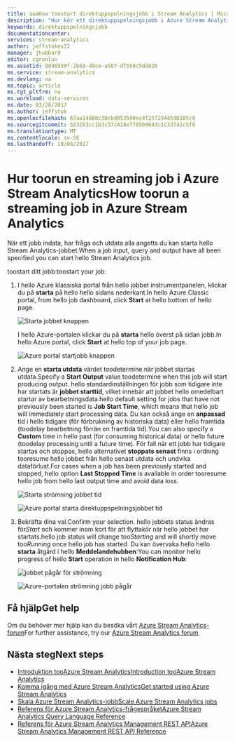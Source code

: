 ```yaml
---
title: aaaHow toostart direktuppspelningsjobb i Stream Analytics | Microsoft Docs
description: "Hur kör ett direktuppspelningsjobb i Azure Stream Analytics | Learning sökvägssegment."
keywords: direktuppspelningsjobb
documentationcenter: 
services: stream-analytics
author: jeffstokes72
manager: jhubbard
editor: cgronlun
ms.assetid: 9d46950f-2b69-49ce-a567-df558c5dd820
ms.service: stream-analytics
ms.devlang: na
ms.topic: article
ms.tgt_pltfrm: na
ms.workload: data-services
ms.date: 03/28/2017
ms.author: jeffstok
ms.openlocfilehash: 67aa14860c38cbd0535d0ec4f23729445d0185c0
ms.sourcegitcommit: 523283cc1b3c37c428e77850964dc1c33742c5f0
ms.translationtype: MT
ms.contentlocale: sv-SE
ms.lasthandoff: 10/06/2017
---
```

# <a name="how-toorun-a-streaming-job-in-azure-stream-analytics"></a><span data-ttu-id="72978-104">Hur toorun en streaming job i Azure Stream Analytics</span><span class="sxs-lookup"><span data-stu-id="72978-104">How toorun a streaming job in Azure Stream Analytics</span></span>
<span data-ttu-id="72978-105">När ett jobb indata, har fråga och utdata alla angetts du kan starta hello Stream Analytics-jobbet.</span><span class="sxs-lookup"><span data-stu-id="72978-105">When a job input, query and output have all been specified you can start hello Stream Analytics job.</span></span>

<span data-ttu-id="72978-106">toostart ditt jobb:</span><span class="sxs-lookup"><span data-stu-id="72978-106">toostart your job:</span></span>

1. <span data-ttu-id="72978-107">I hello Azure klassiska portal från hello jobbet instrumentpanelen, klickar du på **starta** på hello hello sidans nederkant.</span><span class="sxs-lookup"><span data-stu-id="72978-107">In hello Azure Classic portal, from hello job dashboard, click **Start** at hello bottom of hello page.</span></span>
   
   ![Starta jobbet knappen](./media/stream-analytics-run-a-job/1-stream-analytics-run-a-job.png)  
   
   <span data-ttu-id="72978-109">I hello Azure-portalen klickar du på **starta** hello överst på sidan jobb.</span><span class="sxs-lookup"><span data-stu-id="72978-109">In hello Azure portal, click **Start** at hello top of your job page.</span></span>
   
   ![Azure portal startjobb knappen](./media/stream-analytics-run-a-job/4-stream-analytics-run-a-job.png)  
2. <span data-ttu-id="72978-111">Ange en **starta utdata** värdet toodetermine när jobbet startas utdata.</span><span class="sxs-lookup"><span data-stu-id="72978-111">Specify a **Start Output** value toodetermine when this job will start producing output.</span></span> <span data-ttu-id="72978-112">hello standardinställningen för jobb som tidigare inte har startats är **jobbet starttid**, vilket innebär att jobbet hello omedelbart startar av bearbetningsdata.</span><span class="sxs-lookup"><span data-stu-id="72978-112">hello default setting for jobs that have not previously been started is **Job Start Time**, which means that hello job will immediately start processing data.</span></span> <span data-ttu-id="72978-113">Du kan också ange en **anpassad** tid i hello tidigare (för förbrukning av historiska data) eller hello framtida (toodelay bearbetning förrän en framtida tid).</span><span class="sxs-lookup"><span data-stu-id="72978-113">You can also specify a **Custom** time in hello past (for consuming historical data) or hello future (toodelay processing until a future time).</span></span> <span data-ttu-id="72978-114">För fall när ett jobb har tidigare startas och stoppas, hello alternativet **stoppats senast** finns i ordning tooresume hello jobbet från hello senast utdata och undvika dataförlust.</span><span class="sxs-lookup"><span data-stu-id="72978-114">For cases when a job has been previously started and stopped, hello option **Last Stopped Time** is available in order tooresume hello job from hello last output time and avoid data loss.</span></span>  
   
   ![Starta strömning jobbet tid](./media/stream-analytics-run-a-job/2-stream-analytics-run-a-job.png)  
   
   ![Azure portal starta direktuppspelningsjobbet tid](./media/stream-analytics-run-a-job/5-stream-analytics-run-a-job.png)  
3. <span data-ttu-id="72978-117">Bekräfta dina val.</span><span class="sxs-lookup"><span data-stu-id="72978-117">Confirm your selection.</span></span> <span data-ttu-id="72978-118">hello jobbets status ändras för*Start* och kommer inom kort för att flytta*kör* när hello jobbet har startats.</span><span class="sxs-lookup"><span data-stu-id="72978-118">hello job status will change too*Starting* and will shortly move too*Running* once hello job has started.</span></span> <span data-ttu-id="72978-119">Du kan övervaka hello hello **starta** åtgärd i hello **Meddelandehubben**:</span><span class="sxs-lookup"><span data-stu-id="72978-119">You can monitor hello progress of hello **Start** operation in hello **Notification Hub**:</span></span>
   
   ![jobbet pågår för strömning](./media/stream-analytics-run-a-job/3-stream-analytics-run-a-job.png)  
   
   ![Azure-portalen strömning jobb pågår](./media/stream-analytics-run-a-job/6-stream-analytics-run-a-job.png)  

## <a name="get-help"></a><span data-ttu-id="72978-122">Få hjälp</span><span class="sxs-lookup"><span data-stu-id="72978-122">Get help</span></span>
<span data-ttu-id="72978-123">Om du behöver mer hjälp kan du besöka vårt [Azure Stream Analytics-forum](https://social.msdn.microsoft.com/Forums/en-US/home?forum=AzureStreamAnalytics)</span><span class="sxs-lookup"><span data-stu-id="72978-123">For further assistance, try our [Azure Stream Analytics forum](https://social.msdn.microsoft.com/Forums/en-US/home?forum=AzureStreamAnalytics)</span></span>

## <a name="next-steps"></a><span data-ttu-id="72978-124">Nästa steg</span><span class="sxs-lookup"><span data-stu-id="72978-124">Next steps</span></span>
* [<span data-ttu-id="72978-125">Introduktion tooAzure Stream Analytics</span><span class="sxs-lookup"><span data-stu-id="72978-125">Introduction tooAzure Stream Analytics</span></span>](stream-analytics-introduction.md)
* [<span data-ttu-id="72978-126">Komma igång med Azure Stream Analytics</span><span class="sxs-lookup"><span data-stu-id="72978-126">Get started using Azure Stream Analytics</span></span>](stream-analytics-real-time-fraud-detection.md)
* [<span data-ttu-id="72978-127">Skala Azure Stream Analytics-jobb</span><span class="sxs-lookup"><span data-stu-id="72978-127">Scale Azure Stream Analytics jobs</span></span>](stream-analytics-scale-jobs.md)
* [<span data-ttu-id="72978-128">Referens för Azure Stream Analytics-frågespråket</span><span class="sxs-lookup"><span data-stu-id="72978-128">Azure Stream Analytics Query Language Reference</span></span>](https://msdn.microsoft.com/library/azure/dn834998.aspx)
* [<span data-ttu-id="72978-129">Referens för Azure Stream Analytics Management REST API</span><span class="sxs-lookup"><span data-stu-id="72978-129">Azure Stream Analytics Management REST API Reference</span></span>](https://msdn.microsoft.com/library/azure/dn835031.aspx)

